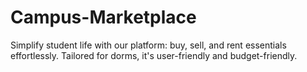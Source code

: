 # Campus-Marketplace
Simplify student life with our platform: buy, sell, and rent essentials effortlessly. Tailored for dorms, it's user-friendly and budget-friendly.
